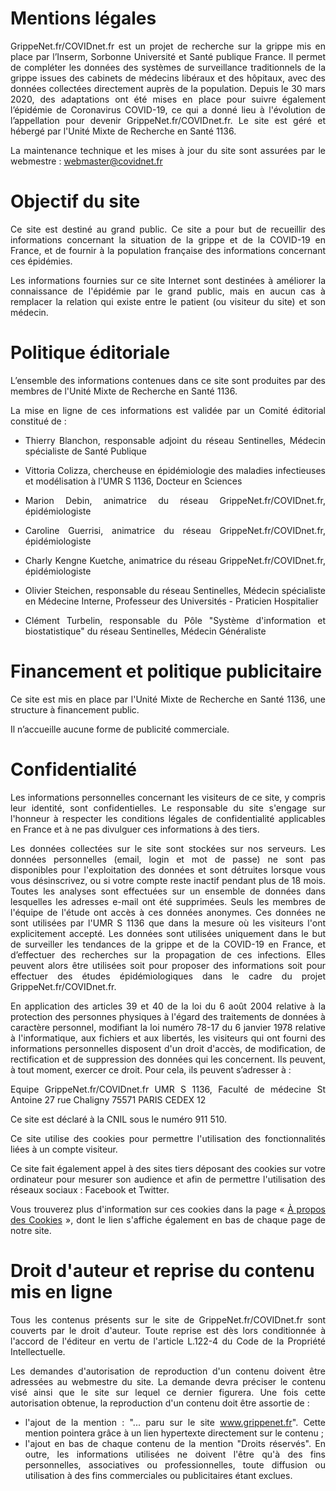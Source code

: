 # Mentions légales

<div class="py-2" style="text-align: justify;text-justify: inter-word;">
GrippeNet.fr/COVIDnet.fr est un projet de recherche sur la grippe mis en place par l’Inserm, Sorbonne Université et Santé publique France. Il permet de compléter les données des systèmes de surveillance traditionnels de la grippe issues des cabinets de médecins libéraux et des hôpitaux, avec des données collectées directement auprès de la population. Depuis le 30 mars 2020, des adaptations ont été mises en place pour suivre également l’épidémie de Coronavirus COVID-19, ce qui a donné lieu à l'évolution de l’appellation pour devenir GrippeNet.fr/COVIDnet.fr. Le site est géré et hébergé par l'Unité Mixte de Recherche en Santé 1136.

La maintenance technique et les mises à jour du site sont assurées par le webmestre : webmaster@covidnet.fr

</div>

# Objectif du site
<div class="py-2" style="text-align: justify;text-justify: inter-word;">
Ce site est destiné au grand public. Ce site a pour but de recueillir des informations concernant la situation de la grippe et de la COVID-19 en France, et de fournir à la population française des informations concernant ces épidémies.

Les informations fournies sur ce site Internet sont destinées à améliorer la connaissance de l'épidémie par le grand public, mais en aucun cas à remplacer la relation qui existe entre le patient (ou visiteur du site) et son médecin.
</div>

# Politique éditoriale
<div class="py-2" style="text-align: justify;text-justify: inter-word;">
L’ensemble des informations contenues dans ce site sont produites par des membres de l'Unité Mixte de Recherche en Santé 1136.

La mise en ligne de ces informations est validée par un Comité éditorial constitué de :

- Thierry Blanchon, responsable adjoint du réseau Sentinelles, Médecin spécialiste de Santé Publique

- Vittoria Colizza, chercheuse en épidémiologie des maladies infectieuses et modélisation à l'UMR S 1136, Docteur en Sciences

- Marion Debin, animatrice du réseau GrippeNet.fr/COVIDnet.fr, épidémiologiste

- Caroline Guerrisi, animatrice du réseau GrippeNet.fr/COVIDnet.fr, épidémiologiste

- Charly Kengne Kuetche, animatrice du réseau GrippeNet.fr/COVIDnet.fr, épidémiologiste

- Olivier Steichen, responsable du réseau Sentinelles, Médecin spécialiste en Médecine Interne, Professeur des Universités - Praticien Hospitalier

- Clément Turbelin, responsable du Pôle "Système d'information et biostatistique" du réseau Sentinelles, Médecin Généraliste
</div>

# Financement et politique publicitaire
<div class="py-2" style="text-align: justify;text-justify: inter-word;">
Ce site est mis en place par l'Unité Mixte de Recherche en Santé 1136, une structure à financement public.

Il n’accueille aucune forme de publicité commerciale.
</div>

# Confidentialité
<div class="py-2" style="text-align: justify;text-justify: inter-word;">
Les informations personnelles concernant les visiteurs de ce site, y compris leur identité, sont confidentielles. Le responsable du site s'engage sur l'honneur à respecter les conditions légales de confidentialité applicables en France et à ne pas divulguer ces informations à des tiers.

Les données collectées sur le site sont stockées sur nos serveurs. Les données personnelles (email, login et mot de passe) ne sont pas disponibles pour l'exploitation des données et sont détruites lorsque vous vous désinscrivez, ou si votre compte reste inactif pendant plus de 18 mois. Toutes les analyses sont effectuées sur un ensemble de données dans lesquelles les adresses e-mail ont été supprimées. Seuls les membres de l'équipe de l'étude ont accès à ces données anonymes. Ces données ne sont utilisées par l'UMR S 1136 que dans la mesure où les visiteurs l'ont explicitement accepté. Les données sont utilisées uniquement dans le but de surveiller les tendances de la grippe et de la COVID-19 en France, et d’effectuer des recherches sur la propagation de ces infections. Elles peuvent alors être utilisées soit pour proposer des informations soit pour effectuer des études épidémiologiques dans le cadre du projet  GrippeNet.fr/COVIDnet.fr.

En application des articles 39 et 40 de la loi du 6 août 2004 relative à la protection des personnes physiques à l'égard des traitements de données à caractère personnel, modifiant la loi numéro 78-17 du 6 janvier 1978 relative à l'informatique, aux fichiers et aux libertés, les visiteurs qui ont fourni des informations personnelles disposent d'un droit d'accès, de modification, de rectification et de suppression des données qui les concernent. Ils peuvent, à tout moment, exercer ce droit. Pour cela, ils peuvent s’adresser à :

Equipe GrippeNet.fr/COVIDnet.fr
UMR S 1136, Faculté de médecine St Antoine
27 rue Chaligny
75571 PARIS CEDEX 12

Ce site est déclaré à la CNIL sous le numéro 911 510.

Ce site utilise des cookies pour permettre l'utilisation des fonctionnalités liées à un compte visiteur.

Ce site fait également appel à des sites tiers déposant des cookies sur votre ordinateur pour mesurer son audience et afin de permettre l'utilisation des réseaux sociaux : Facebook et Twitter. 

Vous trouverez plus d'information sur ces cookies dans la page « <a href="/cookies">À propos des Cookies</a> », dont le lien s'affiche également en bas de chaque page de notre site.
</div>

# Droit d'auteur et reprise du contenu mis en ligne
<div class="py-2" style="text-align: justify;text-justify: inter-word;">
Tous les contenus présents sur le site de GrippeNet.fr/COVIDnet.fr sont couverts par le droit d'auteur. Toute reprise est dès lors conditionnée à l'accord de l'éditeur en vertu de l'article L.122-4 du Code de la Propriété Intellectuelle.

Les demandes d'autorisation de reproduction d'un contenu doivent être adressées au webmestre du site. La demande devra préciser le contenu visé ainsi que le site sur lequel ce dernier figurera. Une fois cette autorisation obtenue, la reproduction d'un contenu doit être assortie de :

- l'ajout de la mention : "... paru sur le site www.grippenet.fr". Cette mention pointera grâce à un lien hypertexte directement sur le contenu ;
- l'ajout en bas de chaque contenu de la mention "Droits réservés".
En outre, les informations utilisées ne doivent l'être qu'à des fins personnelles, associatives ou professionnelles, toute diffusion ou utilisation à des fins commerciales ou publicitaires étant exclues.
</div>